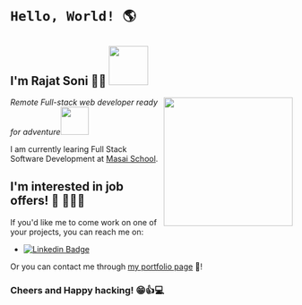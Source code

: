 # `Hello, World! 🌎`

<h2>I'm Rajat Soni 👨‍💻 <img src="https://media.giphy.com/media/26Fxy3Iz1ari8oytO/giphy.gif" width="70"></h2>
<img align='right' src="https://media1.giphy.com/media/PgLLtnqHts1woXeKpy/giphy.gif?cid=ecf05e47yvmdb2do7n27eaitsqafb62bkzsidma6evltkedr&rid=giphy.gif" width="230">
<p><em>Remote Full-stack web developer ready for adventure</em><img src="https://media.giphy.com/media/XGma2iRIHTKkwqRkFl/giphy.gif" width="50"></p>

I am currently learing Full Stack Software Development at [Masai School](https://www.masaischool.com).


## I'm interested in job offers! 🏢 🏃‍♂️💨

If you'd like me to come work on one of your projects, you can reach me on:

- [![Linkedin Badge](https://img.shields.io/badge/-Rajat%20Soni-blue?style=flat-square&logo=Linkedin&logoColor=white&link=https://www.linkedin.com/in/rajat-soni-ba1a6a16a/)](https://www.linkedin.com/in/rajat-soni-ba1a6a16a/)


Or you can contact me through [my portfolio page]() 💼!

### Cheers and Happy hacking! 😁👍💻
